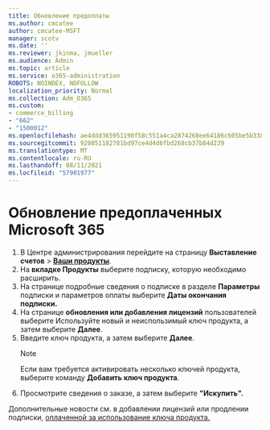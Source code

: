 ```yaml
---
title: Обновление предоплаты
ms.author: cmcatee
author: cmcatee-MSFT
manager: scotv
ms.date: ''
ms.reviewer: jkinma, jmueller
ms.audience: Admin
ms.topic: article
ms.service: o365-administration
ROBOTS: NOINDEX, NOFOLLOW
localization_priority: Normal
ms.collection: Adm_O365
ms.custom:
- commerce_billing
- "662"
- "1500012"
ms.openlocfilehash: ae4ddd365951190f58c551a4ca2874268ee64186c605be5b33860dcb864235da
ms.sourcegitcommit: 920051182781bd97ce4d4d6fbd268cb37b84d239
ms.translationtype: MT
ms.contentlocale: ru-RU
ms.lasthandoff: 08/11/2021
ms.locfileid: "57901977"
---
```

# <a name="prepaid-microsoft-365-renewal"></a>Обновление предоплаченных Microsoft 365

1. В Центре администрирования перейдите на страницу **Выставление счетов** \> **[Ваши продукты](https://go.microsoft.com/fwlink/p/?linkid=842054)**.
2. На **вкладке Продукты** выберите подписку, которую необходимо расширить.
3. На странице подробные сведения о подписке в разделе **Параметры** подписки и параметров оплаты выберите **Даты окончания подписки.**
4. На странице **обновления или добавления лицензий** пользователей выберите Используйте новый и неиспользимый ключ продукта, а затем выберите **Далее**. 
5. Введите ключ продукта, а затем выберите **Далее**.
    > [!NOTE]
    > Если вам требуется активировать несколько ключей продукта, выберите команду **Добавить ключ продукта**.
6. Просмотрите сведения о заказе, а затем выберите **"Искупить".**

Дополнительные новости см. в добавлении лицензий или продлении подписки, [оплаченной за использование ключа продукта.](https://docs.microsoft.com/microsoft-365/commerce/licenses/add-licenses-using-product-key)